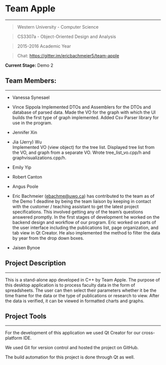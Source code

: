 # Team Apple #
---

>Western University - Computer Science

>CS3307a - Object-Oriented Design and Analysis

>2015-2016 Academic Year

>Chat: https://gitter.im/ericbachmeier5/team-apple

**Current Stage:** Demo 2

## Team Members:
---

* Vanessa Synesael  

* Vince Sippola
Implemented DTOs and Assemblers for the DTOs and database of parsed data. Made the VO for the graph with which the UI builds the first type of graph implemented. Added Csv Parser library for use in the program.  

* Jennifer Xin

* Jia (Jerry) Wu  
Implemented VO (view object) for the tree list. Displayed tree list from the VO, and graph from a separate VO. Wrote tree_list_vo.cpp/h and graphvisualizations.cpp/h.
* Emily Yip  

* Robert Canton  

* Angus Poole  

* Eric Bachmeier (ebachme@uwo.ca) has contributed to the team as of the Demo 1 deadline by being the team liaison by keeping in contact with the customer / teaching assistant to get the latest project specifications. This involved getting any of the team’s questions answered promptly. In the first stages of development he worked on the backend design and workflow of our program. Eric worked on parts of the user interface including the publications list, page organization, and tab view in Qt Creator. He also implemented the method to filter the data by year from the drop down boxes.  

* Jaisen Bynoe

## Project Description
---

This is a stand-alone app developed in C++ by Team Apple. The purpose of this desktop application is to process faculty data in the form of spreadsheets. The user can then select their parameters whether it be the time frame for the data or the type of publications or research to view. After the data is verified, it can be viewed in formatted charts and graphs.

## Project Tools
---

For the development of this application we used Qt Creator for our cross-platform IDE. 

We used Git for version control and hosted the project on GitHub.

The build automation for this project is done through Qt as well.

